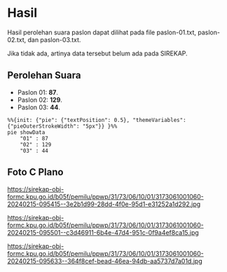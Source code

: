 # Hasil

Hasil perolehan suara paslon dapat dilihat pada file paslon-01.txt, paslon-02.txt, dan paslon-03.txt.

Jika tidak ada, artinya data tersebut belum ada pada SIREKAP.

## Perolehan Suara

 * Paslon 01: **87**.
 * Paslon 02: **129**.
 * Paslon 03: **44**.

```mermaid
%%{init: {"pie": {"textPosition": 0.5}, "themeVariables": {"pieOuterStrokeWidth": "5px"}} }%%
pie showData
    "01" : 87
    "02" : 129
    "03" : 44
```
## Foto C Plano

https://sirekap-obj-formc.kpu.go.id/b05f/pemilu/ppwp/31/73/06/10/01/3173061001060-20240215-095415--3e2b1d99-28dd-4f0e-95d1-e31252a1d292.jpg

https://sirekap-obj-formc.kpu.go.id/b05f/pemilu/ppwp/31/73/06/10/01/3173061001060-20240215-095501--c3d46911-6b4e-47d4-951c-0f9a4ef8ca15.jpg

https://sirekap-obj-formc.kpu.go.id/b05f/pemilu/ppwp/31/73/06/10/01/3173061001060-20240215-095633--364f8cef-bead-46ea-94db-aa5737d7a01d.jpg
